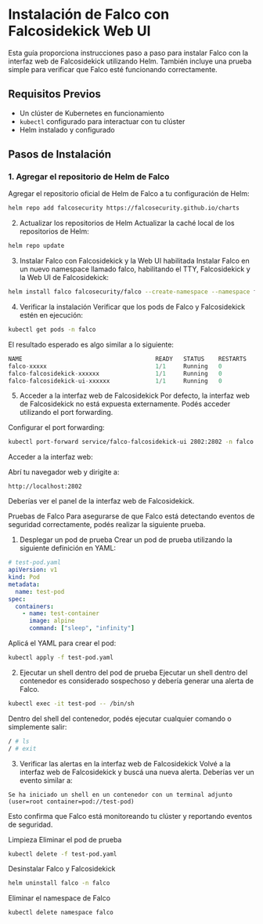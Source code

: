 # Instalación de Falco con Falcosidekick Web UI

Esta guía proporciona instrucciones paso a paso para instalar Falco con la interfaz web de Falcosidekick utilizando Helm. También incluye una prueba simple para verificar que Falco esté funcionando correctamente.

## Requisitos Previos

- Un clúster de Kubernetes en funcionamiento
- `kubectl` configurado para interactuar con tu clúster
- Helm instalado y configurado

## Pasos de Instalación

### 1. Agregar el repositorio de Helm de Falco

Agregar el repositorio oficial de Helm de Falco a tu configuración de Helm:

```bash
helm repo add falcosecurity https://falcosecurity.github.io/charts
```

2. Actualizar los repositorios de Helm
Actualizar la caché local de los repositorios de Helm:

```bash
helm repo update
```

3. Instalar Falco con Falcosidekick y la Web UI habilitada
Instalar Falco en un nuevo namespace llamado falco, habilitando el TTY, Falcosidekick y la Web UI de Falcosidekick:

```bash
helm install falco falcosecurity/falco --create-namespace --namespace falco --set tty=true --set falcosidekick.enabled=true --set falcosidekick.webui.enabled=true
```

4. Verificar la instalación
Verificar que los pods de Falco y Falcosidekick estén en ejecución:

```bash
kubectl get pods -n falco
```

El resultado esperado es algo similar a lo siguiente:

```sql
NAME                                      READY   STATUS    RESTARTS   AGE
falco-xxxxx                               1/1     Running   0          1m
falco-falcosidekick-xxxxxx                1/1     Running   0          1m
falco-falcosidekick-ui-xxxxxx             1/1     Running   0          1m
```

5. Acceder a la interfaz web de Falcosidekick
Por defecto, la interfaz web de Falcosidekick no está expuesta externamente. Podés acceder utilizando el port forwarding.

Configurar el port forwarding:

```bash
kubectl port-forward service/falco-falcosidekick-ui 2802:2802 -n falco
```

Acceder a la interfaz web:

Abrí tu navegador web y dirigite a:

```arduino
http://localhost:2802
```

Deberías ver el panel de la interfaz web de Falcosidekick.

Pruebas de Falco
Para asegurarse de que Falco está detectando eventos de seguridad correctamente, podés realizar la siguiente prueba.

1. Desplegar un pod de prueba
Crear un pod de prueba utilizando la siguiente definición en YAML:

```yaml
# test-pod.yaml
apiVersion: v1
kind: Pod
metadata:
  name: test-pod
spec:
  containers:
    - name: test-container
      image: alpine
      command: ["sleep", "infinity"]
```

Aplicá el YAML para crear el pod:

```bash
kubectl apply -f test-pod.yaml
```

2. Ejecutar un shell dentro del pod de prueba
Ejecutar un shell dentro del contenedor es considerado sospechoso y debería generar una alerta de Falco.

```bash
kubectl exec -it test-pod -- /bin/sh
```

Dentro del shell del contenedor, podés ejecutar cualquier comando o simplemente salir:

```bash
/ # ls
/ # exit
```

3. Verificar las alertas en la interfaz web de Falcosidekick
Volvé a la interfaz web de Falcosidekick y buscá una nueva alerta. Deberías ver un evento similar a:

```less
Se ha iniciado un shell en un contenedor con un terminal adjunto (user=root container=pod://test-pod)
```
Esto confirma que Falco está monitoreando tu clúster y reportando eventos de seguridad.

Limpieza
Eliminar el pod de prueba
```bash
kubectl delete -f test-pod.yaml
```
Desinstalar Falco y Falcosidekick
```bash
helm uninstall falco -n falco
```
Eliminar el namespace de Falco
```bash
kubectl delete namespace falco
```